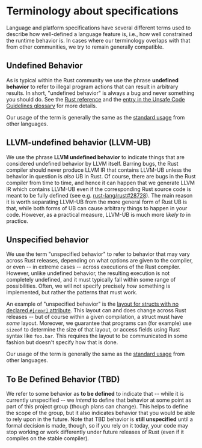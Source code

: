 # Terminology about specifications

Language and platform specifications have several different terms used
to describe how well-defined a language feature is, i.e., how well
constrained the runtime behavior is. In cases where our terminology
overlaps with that from other communities, we try to remain generally
compatible.

<a name="UB"></a>

## Undefined Behavior

As is typical within the Rust community we use the phrase **undefined
behavior** to refer to illegal program actions that can result in
arbitrary results. In short, "undefined behavior" is always a bug and
never something you should do. See the [Rust
reference](https://doc.rust-lang.org/reference/behavior-considered-undefined.html)
and the [entry in the Unsafe Code Guidelines glossary][ucg-ub] for more details.

[ucg-ub]: https://rust-lang.github.io/unsafe-code-guidelines/glossary.html#undefined-behavior

Our usage of the term is generally the same as the [standard
usage](https://en.wikipedia.org/wiki/Undefined_behavior) from other
languages.

<a name="LLVM-UB"></a>

## LLVM-undefined behavior (LLVM-UB)

We use the phrase **LLVM undefined behavior** to indicate things that
are considered undefined behavior by LLVM itself. Barring bugs, the
Rust compiler should never produce LLVM IR that contains LLVM-UB
unless the behavior in question is *also* UB in Rust. Of course, there
are bugs in the Rust compiler from time to time, and hence it can
happen that we generate LLVM IR which contains LLVM-UB even if the
corresponding Rust source code is meant to be fully defined (see
e.g. [rust-lang/rust#28728]).  The main reason it is worth separating
LLVM-UB from the more general form of Rust UB is that, while both
forms of UB can cause arbitrary things to happen in your
code. However, as a practical measure, LLVM-UB is much more *likely
to* in practice.

[rust-lang/rust#28728]: https://github.com/rust-lang/rust/issues/28728

<a name="unspecified"></a>

## Unspecified behavior

We use the term "unspecified behavior" to refer to behavior that may
vary across Rust releases, depending on what options are given to the
compiler, or even -- in extreme cases -- across executions of the Rust
compiler. However, unlike undefined behavior, the resulting execution
is not completely undefined, and it must typically fall within some
range of possibilities. Often, we will not specify precisely *how*
something is implemented, but rather the patterns that must work.

An example of "unspecified behavior" is the [layout for structs with
no declared `#[repr]` attribute][ucg-struct].  This layout can and
does change across Rust releases -- but of course within a given
compilation, a struct must have *some* layout. Moreover, we guarantee
that programs can (for example) use `sizeof` to determine the size of
that layout, or access fields using Rust syntax like `foo.bar`. This
requires the layout to be communicated in some fashion but doesn't
specify how that is done.

[ucg-struct]: https://github.com/rust-lang/unsafe-code-guidelines/blob/master/reference/src/layout/structs-and-tuples.md

Our usage of the term is generally the same as the [standard
usage](https://en.wikipedia.org/wiki/Unspecified_behavior) from other
languages.

<a name="TBD"></a>

## To Be Defined Behavior (TBD)

We refer to some behavior as **to be defined** to indicate that --
while it is currently unspecified -- we *intend* to define that
behavior at some point as part of this project group (though plans can
change). This helps to define the scope of the group, but it also
indicates behavior that you would be able to rely upon in the future.
Note that TBD behavior is **still unspecified** until a formal
decision is made, though, so if you rely on it today, your code may
stop working or work differently under future releases of Rust (even
if it compiles on the stable compiler).
